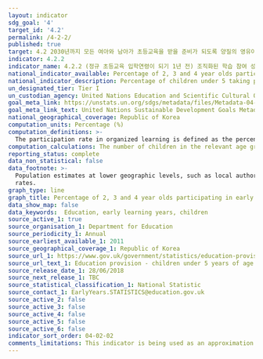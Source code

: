 ```yaml
---
layout: indicator
sdg_goal: '4'
target_id: '4.2'
permalink: /4-2-2/
published: true
target: 4.2 2030년까지 모든 여아와 남아가 초등교육을 받을 준비가 되도록 양질의 영유아 발달 교육, 보육 및 취학 전 교육에 대한 접근을 보장
indicator: 4.2.2
indicator_name: 4.2.2 (정규 초등교육 입학연령이 되기 1년 전) 조직화된 학습 참여 성별 비율
national_indicator_available: Percentage of 2, 3 and 4 year olds participating in early years education 
national_indicator_description: Percentage of children under 5 taking part in early years education
un_designated_tier: Tier I
un_custodian_agency: United Nations Education and Scientific Cultural Organisation - Institute of Statistics (UNESCO-UIS)
goal_meta_link: https://unstats.un.org/sdgs/metadata/files/Metadata-04-02-02.pdf 
goal_meta_link_text: United Nations Sustainable Development Goals Metadata (PDF 223 KB)
national_geographical_coverage: Republic of Korea
computation_units: Percentage (%)
computation_definitions: >-
  The participation rate in organized learning is defined as the percentage of children in the given age range who participate in one or more organized learning programme, including programmes which offer a combination of education and care. The age range will vary by country depending on the official age for entry to primary education.
computation_calculations: The number of children in the relevant age group who participate in an organized learning programme is expressed as a percentage of the total population in the same age range.
reporting_status: complete
data_non_statistical: false
data_footnote: >-
  Population estimates at lower geographic levels, such as local authority, are subject to a greater degree of error. In some cases, local authority take-up rates can exceed 100%. Therefore, take-up rates at local authority level should be treated with more caution than national take-up
  rates.
graph_type: line
graph_title: Percentage of 2, 3 and 4 year olds participating in early years education
data_show_map: false
data_keywords:  Education, early learning years, children
source_active_1: true
source_organisation_1: Department for Education
source_periodicity_1: Annual
source_earliest_available_1: 2011
source_geographical_coverage_1: Republic of Korea
source_url_1: https://www.gov.uk/government/statistics/education-provision-children-under-5-years-of-age-january-2018
source_url_text_1: Education provision - children under 5 years of age
source_release_date_1: 28/06/2018
source_next_release_1: TBC
source_statistical_classification_1: National Statistic
source_contact_1: EarlyYears.STATISTICS@education.gov.uk
source_active_2: false
source_active_3: false
source_active_4: false
source_active_5: false
source_active_6: false
indicator_sort_order: 04-02-02
comments_limitations: This indicator is being used as an approximation of the UN SDG Indicator. Where possible, we will work to identify or develop UK data to meet the global indicator specification. This indicator has been identified in collaboration with topic experts.
---
```

